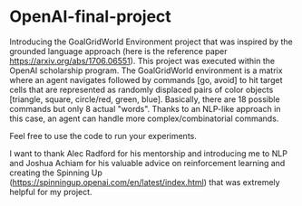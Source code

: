 # OpenAI-final-project

Introducing the GoalGridWorld Environment project that was inspired by the grounded language approach (here is the reference paper https://arxiv.org/abs/1706.06551). This project was executed within the OpenAI scholarship program. The GoalGridWorld environment is a matrix where an agent navigates followed by commands  [go, avoid] to hit target cells that are represented as randomly displaced pairs of color objects [triangle, square, circle/red, green, blue]. Basically, there are 18 possible commands but only 8 actual "words". Thanks to an NLP-like approach in this case, an agent can handle more complex/combinatorial commands. 

Feel free to use the code to run your experiments. 

I want to thank Alec Radford for his mentorship and introducing me to NLP and Joshua Achiam for his valuable advice on reinforcement learning and creating the Spinning Up (https://spinningup.openai.com/en/latest/index.html) that was extremely helpful for my project.




